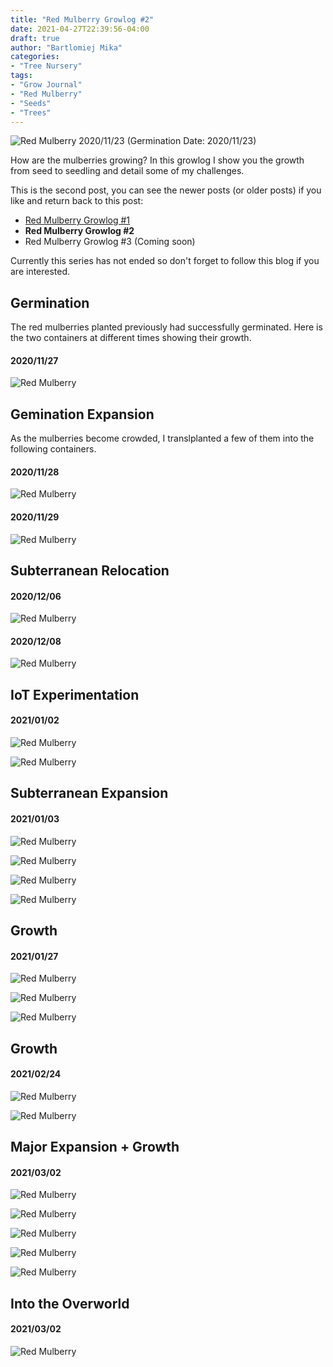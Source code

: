 ```yaml
---
title: "Red Mulberry Growlog #2"
date: 2021-04-27T22:39:56-04:00
draft: true
author: "Bartlomiej Mika"
categories:
- "Tree Nursery"
tags:
- "Grow Journal"
- "Red Mulberry"
- "Seeds"
- "Trees"
---
```


![Red Mulberry 2020/11/23](/img/2021/04-27/red_mulberries_germination_1.jpg)
(Germination Date: 2020/11/23)

How are the mulberries growing? In this growlog I show you the growth from seed to seedling and detail some of my challenges.

<!--more-->

This is the second post, you can see the newer posts (or older posts) if you like and return back to this post:

* [Red Mulberry Growlog #1](/post/2021/red-mulberry-growlog-1/)
* **Red Mulberry Growlog #2**
* Red Mulberry Growlog #3  (Coming soon)

Currently this series has not ended so don't forget to follow this blog if you are interested.

## Germination
The red mulberries planted previously had successfully germinated. Here is the two containers at different times showing their growth.

#### 2020/11/27

![Red Mulberry](/img/2021/04-27/red_mulberries_germination_2.jpg)

## Gemination Expansion
As the mulberries become crowded, I translplanted a few of them into the following containers.

#### 2020/11/28

![Red Mulberry](/img/2021/04-27/red_mulberries_germination_4.jpg)

#### 2020/11/29

![Red Mulberry](/img/2021/04-27/red_mulberries_germination_3.jpg)

## Subterranean Relocation

#### 2020/12/06

![Red Mulberry](/img/2021/04-27/red_mulberries_germination_5.jpg)

#### 2020/12/08

![Red Mulberry](/img/2021/04-27/red_mulberries_germination_6.jpg)

## IoT Experimentation

#### 2021/01/02

![Red Mulberry](/img/2021/04-27/red_mulberries_germination_7.jpg)

![Red Mulberry](/img/2021/04-27/red_mulberries_germination_8.jpg)

## Subterranean Expansion

#### 2021/01/03

![Red Mulberry](/img/2021/04-27/red_mulberries_germination_9.jpg)

![Red Mulberry](/img/2021/04-27/red_mulberries_germination_10.jpg)

![Red Mulberry](/img/2021/04-27/red_mulberries_germination_11.jpg)

![Red Mulberry](/img/2021/04-27/red_mulberries_germination_12.jpg)

## Growth

#### 2021/01/27

![Red Mulberry](/img/2021/04-27/red_mulberries_germination_13.jpg)

![Red Mulberry](/img/2021/04-27/red_mulberries_germination_14.jpg)

![Red Mulberry](/img/2021/04-27/red_mulberries_germination_15.jpg)

## Growth

#### 2021/02/24

![Red Mulberry](/img/2021/04-27/red_mulberries_germination_16.jpg)

![Red Mulberry](/img/2021/04-27/red_mulberries_germination_17.jpg)

## Major Expansion + Growth

#### 2021/03/02

![Red Mulberry](/img/2021/04-27/red_mulberries_germination_18.jpg)

![Red Mulberry](/img/2021/04-27/red_mulberries_germination_19.jpg)

![Red Mulberry](/img/2021/04-27/red_mulberries_germination_20.jpg)

![Red Mulberry](/img/2021/04-27/red_mulberries_germination_21.jpg)

![Red Mulberry](/img/2021/04-27/red_mulberries_germination_22.jpg)

## Into the Overworld

#### 2021/03/02

![Red Mulberry](/img/2021/04-27/red_mulberries_germination_23.jpg)
